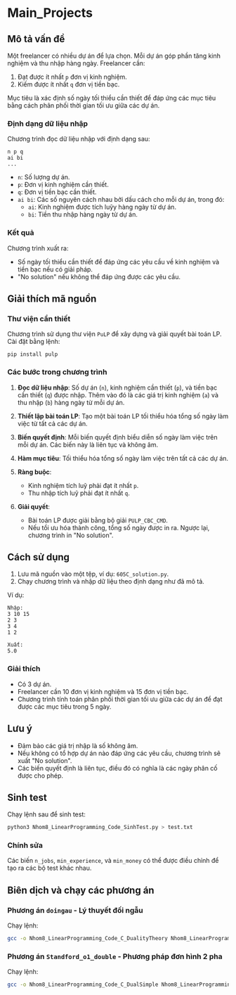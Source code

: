 ﻿# Main_Projects

## Mô tả vấn đề
Một freelancer có nhiều dự án để lựa chọn. Mỗi dự án góp phần tăng kinh nghiệm và thu nhập hàng ngày. Freelancer cần:
1. Đạt được ít nhất `p` đơn vị kinh nghiệm.
2. Kiếm được ít nhất `q` đơn vị tiền bạc.

Mục tiêu là xác định số ngày tối thiểu cần thiết để đáp ứng các mục tiêu bằng cách phân phối thời gian tối ưu giữa các dự án.

### Định dạng dữ liệu nhập
Chương trình đọc dữ liệu nhập với định dạng sau:

```
n p q
ai bi
...
```

- `n`: Số lượng dự án.
- `p`: Đơn vị kinh nghiệm cần thiết.
- `q`: Đơn vị tiền bạc cần thiết.
- `ai bi`: Các số nguyên cách nhau bởi dấu cách cho mỗi dự án, trong đó:
  - `ai`: Kinh nghiệm được tích luỹy hàng ngày từ dự án.
  - `bi`: Tiền thu nhập hàng ngày từ dự án.

### Kết quả 
Chương trình xuất ra:

- Số ngày tối thiểu cần thiết để đáp ứng các yêu cầu về kinh nghiệm và tiền bạc nếu có giải pháp.
- "No solution" nếu không thể đáp ứng được các yêu cầu.

## Giải thích mã nguồn

### Thư viện cần thiết
Chương trình sử dụng thư viện `PuLP` để xây dựng và giải quyết bài toán LP. Cài đặt bằng lệnh:

```
pip install pulp
```

### Các bước trong chương trình
1. **Đọc dữ liệu nhập**: Số dự án (`n`), kinh nghiệm cần thiết (`p`), và tiền bạc cần thiết (`q`) được nhập. Thêm vào đó là các giá trị kinh nghiệm (`a`) và thu nhập (`b`) hàng ngày từ mỗi dự án.

2. **Thiết lập bài toán LP**: Tạo một bài toán LP tối thiểu hóa tổng số ngày làm việc từ tất cả các dự án.

3. **Biến quyết định**: Mỗi biến quyết định biểu diễn số ngày làm việc trên mỗi dự án. Các biến này là liên tục và không âm.

4. **Hàm mục tiêu**: Tối thiểu hóa tổng số ngày làm việc trên tất cả các dự án.

5. **Ràng buộc**:
   - Kinh nghiệm tích luỹ phải đạt ít nhất `p`.
   - Thu nhập tích luỹ phải đạt ít nhất `q`.

6. **Giải quyết**:
   - Bài toán LP được giải bằng bộ giải `PULP_CBC_CMD`.
   - Nếu tồi ưu hóa thành công, tổng số ngày được in ra. Ngược lại, chương trình in "No solution".

## Cách sử dụng
1. Lưu mã nguồn vào một tệp, ví dụ: `605C_solution.py`.
2. Chạy chương trình và nhập dữ liệu theo định dạng như đã mô tả.

Ví dụ:
```
Nhập:
3 10 15
2 3
3 4
1 2

Xuất:
5.0
```

### Giải thích
- Có 3 dự án.
- Freelancer cần 10 đơn vị kinh nghiệm và 15 đơn vị tiền bạc.
- Chương trình tính toán phân phối thời gian tối ưu giữa các dự án để đạt được các mục tiêu trong 5 ngày.

## Lưu ý
- Đảm bảo các giá trị nhập là số không âm.
- Nếu không có tổ hợp dự án nào đáp ứng các yêu cầu, chương trình sẽ xuất "No solution".
- Các biến quyết định là liên tục, điều đó có nghĩa là các ngày phân cố được cho phép.

## Sinh test
Chạy lệnh sau để sinh test:
```bash
python3 Nhom8_LinearProgramming_Code_SinhTest.py > test.txt
```

### Chính sửa
Các biến `n_jobs`, `min_experience`, và `min_money` có thể được điều chỉnh để tạo ra các bộ test khác nhau.

## Biên dịch và chạy các phương án
### Phương án `doingau` - Lý thuyết đối ngẫu
Chạy lệnh:
```bash
gcc -o Nhom8_LinearProgramming_Code_C_DualityTheory Nhom8_LinearProgramming_Code_C_DualityTheory.c && ./doingau < test.txt
```

### Phương án `Standford_o1_double` - Phương pháp đơn hình 2 pha
Chạy lệnh:
```bash
gcc -o Nhom8_LinearProgramming_Code_C_DualSimple Nhom8_LinearProgramming_Code_C_DualSimplex.c && ./Standford_o1_double < test.txt
```
